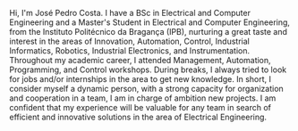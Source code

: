 Hi, I'm José Pedro Costa. I have a BSc in Electrical and Computer Engineering and a Master's Student in Electrical and Computer Engineering, from the Instituto Politécnico da Bragança (IPB), nurturing a great taste and interest in the areas of Innovation, Automation, Control, Industrial Informatics, Robotics, Industrial Electronics, and Instrumentation.  
Throughout my academic career, I attended Management, Automation, Programming, and Control workshops.
During breaks, I always tried to look for jobs and/or internships in the area to get new knowledge.
In short, I consider myself a dynamic person, with a strong capacity for organization and cooperation in a team, I am in charge of ambition new projects. I am confident that my experience will be valuable for any team in search of efficient and innovative solutions in the area of Electrical Engineering.
